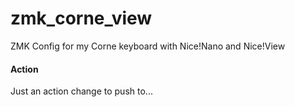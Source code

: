 # zmk_corne_view
ZMK Config for my Corne keyboard with Nice!Nano and Nice!View

#### Action
Just an action change to push to...